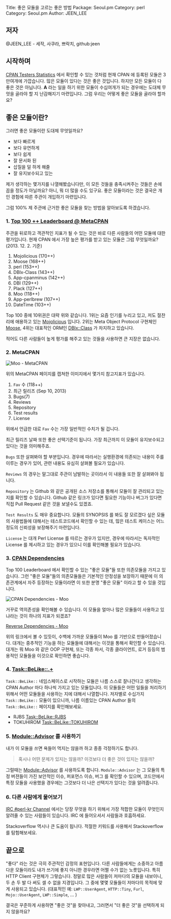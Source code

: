 Title:    좋은 모듈을 고르는 좋은 방법
Package:  Seoul.pm
Category: perl
Category: Seoul.pm
Author:   JEEN_LEE

## 저자

@JEEN_LEE - 세작, 사쿠라, 쁘락치, github:jeen

## 시작하며

[CPAN Testers Statistics][url-stats-cpantesters] 에서 확인할 수 있는 것처럼 현재 CPAN 에 등록된 모듈은 3만여개에 가깝습니다. 많은 모듈이 있다는 것은 좋은 것입니다. 하지만 모든 모듈이 다 좋은 것은 아닙니다. __A__ 라는 일을 하기 위한 모듈이 수십여개가 되는 경우에는 도대체 무엇을 골라야 할 지 난감해지기 마련입니다. 그럼 우리는 어떻게 좋은 모듈을 골라야 할까요? 

## 좋은 모듈이란?

그러면 좋은 모듈이란 도대체 무엇일까요?

- 보다 빠르게
- 보다 유연하게
- 보다 쉽게
- 잘 문서화 된
- 삽질을 덜 하게 해줄
- 잘 유지보수되고 있는

제가 생각하는 몇가지를 나열해봤습니다만, 이 모든 것들을 충족시켜주는 것들은 손에 꼽을 정도가 아닐까요? 아니, 뭐 더 많을 수도 있구요. 좋은 모듈이라는 것은 결국은 개인 경험에 따른 주관이 개입하기 마련입니다.

그럼 100% 제 주관에 근거한 좋은 모듈을 찾는 방법을 알아보도록 하겠습니다.

### 1. [Top 100 ++ Leaderboard @ MetaCPAN][url-metacpan-leaderboard]

주관을 뒤로하고 객관적인 지표가 될 수 있는 것은 바로 다른 사람들의 어떤 모듈에 대한 평가입니다. 현재 CPAN 에서 가장 높은 평가를 받고 있는 모듈은 그럼 무엇일까요? (2013. 12. 2. 기준)

1. Mojolicious (170++)
2. Moose (168++)
3. perl (153++)
4. DBIx-Class (143++)
5. App-cpanminus (142++)
6. DBI (129++)
7. Plack (127++)
8. Moo (118++)
9. App-perlbrew (107++)
10. DateTime (103++)

Top 100 중에 10위권은 대략 위와 같습니다. 1위는 요즘 인기를 누리고 있고, 저도 절찬리에 애용하고 있는 [Mojolicious][url-mojolicious] 입니다. 2위는 Meta Object Protocol 구현체인 [Moose][url-moose], 4위는 대표적인 ORM인 [DBIx::Class][url-dbic] 가 차지하고 있습니다.

적어도 다른 사람들이 높게 평가를 해주고 있는 것들을 사용하면 큰 지장은 없습니다.

### 2. MetaCPAN

![Moo - MetaCPAN][url-img-metacpan-moo]

위의 MetaCPAN 페이지를 캡쳐한 이미지에서 몇가지 참고지표가 있습니다.

1. `Fav` 수 (118++)
2. 최근 릴리즈 (Sep 10, 2013)
3. Bugs(7)
4. Reviews
5. Repository
6. Test results
7. License

위에서 언급한 대로 `Fav` 수는 가장 일반적인 수치가 될 겁니다.

최근 릴리즈 날짜 또한 좋은 선택기준이 됩니다. 가장 최근까지 이 모듈이 유지보수되고 있다는 것을 의미해주죠.

`Bugs` 또한 살펴봐야 할 부분입니다. 경우에 따라서는 실행환경에 의존되는 내용이 주를 이루는 경우가 있어, 관련 내용도 유심히 살펴볼 필요가 있습니다.

`Reviews` 의 경우는 말그대로 주관이 남발하는 곳이라서 이 내용들 또한 잘 살펴봐야 됩니다.

`Repository` 는 Github 와 같은 공개된 소스 저장소를 통해서 모듈이 잘 관리되고 있는 지를 확인할 수 있습니다. Github 같은 링크가 있다면 필요한 기능이나 버그가 있다면 직접 Pull Request 같은 것을 보낼수도 있겠죠.

`Test Results` 도 매우 중요합니다. 모듈의 SYNOPSIS 를 봐도 잘 모르겠다 싶은 모듈의 사용법들에 대해서는 테스트코드에서 확인할 수 있는 데, 많은 테스트 케이스는 어느 정도의 신뢰성을 보장해주기 마련입니다.

`License` 는 대개 Perl License 를 따르는 경우가 있지만, 경우에 따라서는 독자적인 License 를 제시하고 있는 경우가 있으니 이를 확인해볼 필요가 있습니다.


### 3. [CPAN Dependencies][url-deps-cpantesters]

Top 100 Leaderboard 에서 확인할 수 있는 "좋은 모듈"들 또한 의존모듈을 가지고 있습니다. 그런 "좋은 모듈"들의 의존모듈들은 기본적인 안정성을 보장하기 때문에 이 의존관계에서 자주 등장하는 모듈이라면 이 또한 분명 "좋은 모듈" 이라고 할 수 있을 것입니다.

![CPAN Dependencies - Moo][url-img-deps-cpantesters]

거꾸로 역의존성을 확인해볼 수 있습니다. 이 모듈을 얼마나 많은 모듈들이 사용하고 있냐라는 것이 하나의 지표가 되겠죠?

[Reverse Dependencies - Moo][url-rev-deps-moo]

위의 링크에서 볼 수 있듯이, 수백에 가까운 모듈들이 Moo 를 기반으로 만들어졌습니다. 대개는 중추적인 기능을 하는 모듈들에 대해서는 이것을 통해서 확인할 수 있습니다. 대개는 뭐 Moo 와 같은 OOP 구현체, 또는 각종 파서, 각종 클라이언트, 로거 등등의 범용적인 모듈들을 이것으로 확인하면 좋습니다. 

### 4. [Task::BeLike::.+][url-cpan-task-belike]

`Task::BeLike::` 네임스페이스로 시작하는 모듈은 나름 스스로 잘나간다고 생각하는 CPAN Author 마다 하나씩 가지고 있는 모듈입니다. 이 모듈들은 어떤 일들을 처리하기 위해서 어떤 모듈들을 사용하는 지에 대해서 나열합니다. 저자별로 수십가지 `Task::BeLike::` 모듈이 있으니까, 나름 이름있는 CPAN Author 들의 `Task::BeLike::` 페이지를 확인해보세요.

- RJBS [Task::BeLike::RJBS](https://metacpan.org/pod/Task::BeLike::RJBS) 
- TOKUHIROM [Task::BeLike::TOKUHIROM](https://metacpan.org/pod/Task::BeLike::TOKUHIROM)


### 5. [Module::Advisor][url-cpan-module-advisor] 를 사용하기 

내가 이 모듈을 쓰면 욕들어 먹지는 않을까 하고 종종 걱정하기도 합니다.

> 혹시나 어떤 문제가 있지는 않을까? 이것보다 더 좋은 것이 있지는 않을까?

그럴때는 [Module::Advisor][url-cpan-module-advisor] 를 사용하도록 합니다. `Module::Advisor` 는 그 모듈의 특정 버젼들이 가진 보안적인 이슈, 퍼포먼스 이슈, 버그 를 확인할 수 있으며, 코드안에서 특정 모듈을 사용했을 경우에는 그것보다 더 나은 선택지가 있다는 것을 알려줍니다.

### 6. 다른 사람에게 물어보기

[IRC #perl-kr Channel](http://webchat.freenode.net/?channels=perl-kr) 에서는 당장 무엇을 하기 위해서 가장 적합한 모듈이 무엇인지 알려줄 수 있는 사람들이 있습니다. IRC 에 들어오셔서 사람들과 호흡하세요.

Stackoverflow 역시나 큰 도움이 됩니다. 적절한 키워드를 사용해서 Stackoverflow 를 탐험해보세요.

## 끝으로

"좋다" 라는 것은 극히 주관적인 감정의 표현입니다. 다른 사람들에게는 소중하고 아름다운 모듈이라도 내가 쓰기에 좋지 아니한 경우라면 어쩔 수가 없는 노릇입니다. 특히 HTTP Client 구현체가 그렇습니다. 정말로 많은 사람들이 저마다의 모듈을 내보이니, 두 손 두 발 다 써도 셀 수 없을 지경입니다. 그 중에 몇몇 모듈들이 저마다의 목적에 맞게 사용되고 있습니다. (대표적인 예: `LWP::UserAgent`, `HTTP::Tiny`, `Furl`, `Mojo::UserAgent`,  `LWP::Simple`, ... )

결국은 꾸준하게 사용하면 "좋은 것"을 찾아내고, 그러면서 "더 좋은 것"을 선택하게 되지 않을까요?


[url-cpan-task-belike]: https://metacpan.org/search?q=Task%3A%3ABeLike
[url-rev-deps-moo]: https://metacpan.org/requires/distribution/Moo?sort=[[2,1]]
[url-img-deps-cpantesters]: https://dl.dropboxusercontent.com/u/262117/pict-deps-cpantesters.png
[url-deps-cpantesters]: http://deps.cpantesters.org/?module=Moo
[url-img-metacpan-moo]: https://dl.dropboxusercontent.com/u/262117/pict-metacpan-moo.png
[url-cpan-module-advisor]: https://metacpan.org/pod/Module::Advisor
[url-dbic]: https://metacpan.org/pod/DBIx::Class
[url-moose]: http://moose.iinteractive.com/en/
[url-mojolicious]: http://mojolicio.us/
[url-metacpan-leaderboard]: https://metacpan.org/favorite/leaderboard
[url-stats-cpantesters]: http://stats.cpantesters.org/
